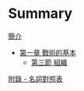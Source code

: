 # Summary

[簡介](README.md)

- [第一章 戰術的基本](chapter-1/README.md)
    - [第三節 組織](chapter-1/section-3-organization.md)

[附錄 - 名詞對照表](terms.md)